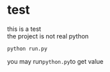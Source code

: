 # test

this is a test</br>
the project is not real python
```
python run.py
```

you may run```python.py```to get value
